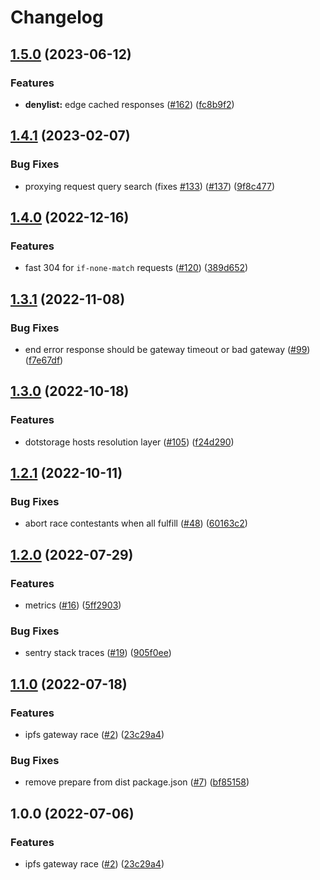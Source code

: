 # Changelog

## [1.5.0](https://github.com/web3-storage/reads/compare/ipfs-gateway-race-v1.4.1...ipfs-gateway-race-v1.5.0) (2023-06-12)


### Features

* **denylist:** edge cached responses ([#162](https://github.com/web3-storage/reads/issues/162)) ([fc8b9f2](https://github.com/web3-storage/reads/commit/fc8b9f2cf823d7433d99e49fe5e56991fbf222e0))

## [1.4.1](https://github.com/web3-storage/reads/compare/ipfs-gateway-race-v1.4.0...ipfs-gateway-race-v1.4.1) (2023-02-07)


### Bug Fixes

* proxying request query search (fixes [#133](https://github.com/web3-storage/reads/issues/133)) ([#137](https://github.com/web3-storage/reads/issues/137)) ([9f8c477](https://github.com/web3-storage/reads/commit/9f8c4773753b29e4bc36dd52ae0d67d18690b7c8))

## [1.4.0](https://github.com/web3-storage/reads/compare/ipfs-gateway-race-v1.3.1...ipfs-gateway-race-v1.4.0) (2022-12-16)


### Features

* fast 304 for `if-none-match` requests ([#120](https://github.com/web3-storage/reads/issues/120)) ([389d652](https://github.com/web3-storage/reads/commit/389d652392fe0ce4df24873d1dfe18eef68f9374))

## [1.3.1](https://github.com/web3-storage/reads/compare/ipfs-gateway-race-v1.3.0...ipfs-gateway-race-v1.3.1) (2022-11-08)


### Bug Fixes

* end error response should be gateway timeout or bad gateway ([#99](https://github.com/web3-storage/reads/issues/99)) ([f7e67df](https://github.com/web3-storage/reads/commit/f7e67dffb2c952e0020b6e408a473cb2df6461e4))

## [1.3.0](https://github.com/web3-storage/reads/compare/ipfs-gateway-race-v1.2.1...ipfs-gateway-race-v1.3.0) (2022-10-18)


### Features

* dotstorage hosts resolution layer ([#105](https://github.com/web3-storage/reads/issues/105)) ([f24d290](https://github.com/web3-storage/reads/commit/f24d290d5737fbcae35582a7cc69b24d00853563))

## [1.2.1](https://github.com/web3-storage/reads/compare/ipfs-gateway-race-v1.2.0...ipfs-gateway-race-v1.2.1) (2022-10-11)


### Bug Fixes

* abort race contestants when all fulfill ([#48](https://github.com/web3-storage/reads/issues/48)) ([60163c2](https://github.com/web3-storage/reads/commit/60163c27eef8135ceef62c9ce478ffee6eb0f902))

## [1.2.0](https://github.com/web3-storage/reads/compare/ipfs-gateway-race-v1.1.0...ipfs-gateway-race-v1.2.0) (2022-07-29)


### Features

* metrics ([#16](https://github.com/web3-storage/reads/issues/16)) ([5ff2903](https://github.com/web3-storage/reads/commit/5ff290348171a5fcd9a2dffcd1054fbb3df1443b))


### Bug Fixes

* sentry stack traces ([#19](https://github.com/web3-storage/reads/issues/19)) ([905f0ee](https://github.com/web3-storage/reads/commit/905f0eed8b1ce1937f02f2e11f403f736312b1cb))

## [1.1.0](https://github.com/web3-storage/reads/compare/ipfs-gateway-race-v1.0.0...ipfs-gateway-race-v1.1.0) (2022-07-18)


### Features

* ipfs gateway race ([#2](https://github.com/web3-storage/reads/issues/2)) ([23c29a4](https://github.com/web3-storage/reads/commit/23c29a4e37d311dc204dc2fff98f5f9a36c57ac8))


### Bug Fixes

* remove prepare from dist package.json ([#7](https://github.com/web3-storage/reads/issues/7)) ([bf85158](https://github.com/web3-storage/reads/commit/bf85158dd3990dd045f5ce1122a70a345a6560a2))

## 1.0.0 (2022-07-06)


### Features

* ipfs gateway race ([#2](https://github.com/web3-storage/reads/issues/2)) ([23c29a4](https://github.com/web3-storage/reads/commit/23c29a4e37d311dc204dc2fff98f5f9a36c57ac8))
